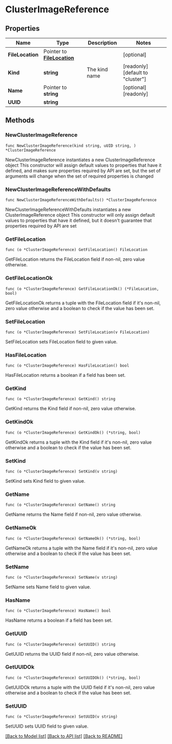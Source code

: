 # ClusterImageReference

## Properties

Name | Type | Description | Notes
------------ | ------------- | ------------- | -------------
**FileLocation** | Pointer to [**FileLocation**](FileLocation.md) |  | [optional] 
**Kind** | **string** | The kind name | [readonly] [default to "cluster"]
**Name** | Pointer to **string** |  | [optional] [readonly] 
**UUID** | **string** |  | 

## Methods

### NewClusterImageReference

`func NewClusterImageReference(kind string, uUID string, ) *ClusterImageReference`

NewClusterImageReference instantiates a new ClusterImageReference object
This constructor will assign default values to properties that have it defined,
and makes sure properties required by API are set, but the set of arguments
will change when the set of required properties is changed

### NewClusterImageReferenceWithDefaults

`func NewClusterImageReferenceWithDefaults() *ClusterImageReference`

NewClusterImageReferenceWithDefaults instantiates a new ClusterImageReference object
This constructor will only assign default values to properties that have it defined,
but it doesn't guarantee that properties required by API are set

### GetFileLocation

`func (o *ClusterImageReference) GetFileLocation() FileLocation`

GetFileLocation returns the FileLocation field if non-nil, zero value otherwise.

### GetFileLocationOk

`func (o *ClusterImageReference) GetFileLocationOk() (*FileLocation, bool)`

GetFileLocationOk returns a tuple with the FileLocation field if it's non-nil, zero value otherwise
and a boolean to check if the value has been set.

### SetFileLocation

`func (o *ClusterImageReference) SetFileLocation(v FileLocation)`

SetFileLocation sets FileLocation field to given value.

### HasFileLocation

`func (o *ClusterImageReference) HasFileLocation() bool`

HasFileLocation returns a boolean if a field has been set.

### GetKind

`func (o *ClusterImageReference) GetKind() string`

GetKind returns the Kind field if non-nil, zero value otherwise.

### GetKindOk

`func (o *ClusterImageReference) GetKindOk() (*string, bool)`

GetKindOk returns a tuple with the Kind field if it's non-nil, zero value otherwise
and a boolean to check if the value has been set.

### SetKind

`func (o *ClusterImageReference) SetKind(v string)`

SetKind sets Kind field to given value.


### GetName

`func (o *ClusterImageReference) GetName() string`

GetName returns the Name field if non-nil, zero value otherwise.

### GetNameOk

`func (o *ClusterImageReference) GetNameOk() (*string, bool)`

GetNameOk returns a tuple with the Name field if it's non-nil, zero value otherwise
and a boolean to check if the value has been set.

### SetName

`func (o *ClusterImageReference) SetName(v string)`

SetName sets Name field to given value.

### HasName

`func (o *ClusterImageReference) HasName() bool`

HasName returns a boolean if a field has been set.

### GetUUID

`func (o *ClusterImageReference) GetUUID() string`

GetUUID returns the UUID field if non-nil, zero value otherwise.

### GetUUIDOk

`func (o *ClusterImageReference) GetUUIDOk() (*string, bool)`

GetUUIDOk returns a tuple with the UUID field if it's non-nil, zero value otherwise
and a boolean to check if the value has been set.

### SetUUID

`func (o *ClusterImageReference) SetUUID(v string)`

SetUUID sets UUID field to given value.



[[Back to Model list]](../README.md#documentation-for-models) [[Back to API list]](../README.md#documentation-for-api-endpoints) [[Back to README]](../README.md)


